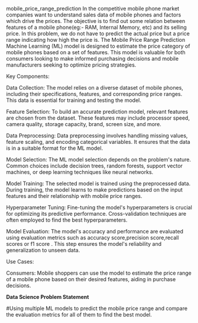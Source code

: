  mobile_price_range_prediction
In the competitive mobile phone market companies want
to understand sales data of mobile phones and factors which drive the prices.
The objective is to find out some relation between features of a mobile phone(eg:- RAM,
Internal Memory, etc) and its selling price. In this problem, we do not have to predict the
actual price but a price range indicating how high the price is.
The Mobile Price Range Prediction Machine Learning (ML) model is designed to estimate the price category of mobile phones based on a set of features. This model is valuable for both consumers looking to make informed purchasing decisions and mobile manufacturers seeking to optimize pricing strategies.




Key Components:

Data Collection: The model relies on a diverse dataset of mobile phones, including their specifications, features, and corresponding price ranges. This data is essential for training and testing the model.

Feature Selection: To build an accurate prediction model, relevant features are chosen from the dataset. These features may include processor speed, camera quality, storage capacity, brand, screen size, and more.

Data Preprocessing: Data preprocessing involves handling missing values, feature scaling, and encoding categorical variables. It ensures that the data is in a suitable format for the ML model.

Model Selection: The ML model selection depends on the problem's nature. Common choices include decision trees, random forests, support vector machines, or deep learning techniques like neural networks.

Model Training: The selected model is trained using the preprocessed data. During training, the model learns to make predictions based on the input features and their relationship with mobile price ranges.

Hyperparameter Tuning: Fine-tuning the model's hyperparameters is crucial for optimizing its predictive performance. Cross-validation techniques are often employed to find the best hyperparameters.

Model Evaluation: The model's accuracy and performance are evaluated using evaluation metrics such as accuracy score,precision score,recall scores or f1 score . This step ensures the model's reliability and generalization to unseen data.


Use Cases:

Consumers: Mobile shoppers can use the model to estimate the price range of a mobile phone based on their desired features, aiding in purchase decisions.


 **Data Science Problem Statement**

#Using multiple ML models to predict the mobile price range and compare the evaluation metrics for all of them to find the best model.
